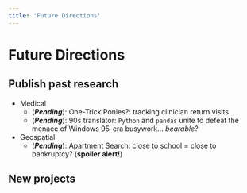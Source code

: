 ```yaml
---
title: 'Future Directions'
---
```


# Future Directions
## Publish past research
- Medical
	- (***Pending***): One-Trick Ponies?: tracking clinician return visits
  - (***Pending***): 90s translator: `Python` and `pandas` unite to defeat the menace of Windows 95-era busywork... *bearable*?
- Geospatial
	- (***Pending***): Apartment Search: close to school = close to bankruptcy? (**spoiler alert!**)

## New projects
